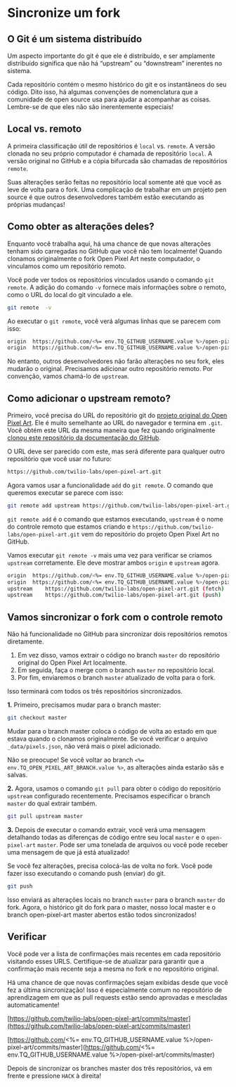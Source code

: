 # Sincronize um fork

## O Git é um sistema distribuído

Um aspecto importante do git é que ele é distribuído, e ser amplamente distribuído significa que não há “upstream” ou “downstream” inerentes no sistema.

Cada repositório contém o mesmo histórico do git e os instantâneos do seu código. Dito isso, há algumas convenções de nomenclatura que a comunidade de open source usa para ajudar a acompanhar as coisas. Lembre-se de que eles não são inerentemente especiais!

## Local vs. remoto

A primeira classificação útil de repositórios é `local` vs. `remote`. A versão clonada no seu próprio computador é chamada de repositório `local`. A versão original no GitHub e a cópia bifurcada são chamadas de repositórios `remote`.

Suas alterações serão feitas no repositório local somente até que você as leve de volta para o fork. Uma complicação de trabalhar em um projeto pen source é que outros desenvolvedores também estão executando as próprias mudanças!

## Como obter as alterações deles?

Enquanto você trabalha aqui, há uma chance de que novas alterações tenham sido carregadas no GitHub que você não tem localmente! Quando clonamos originalmente o fork Open Pixel Art neste computador, o vinculamos como um repositório remoto.

Você pode ver todos os repositórios vinculados usando o comando `git remote`. A adição do comando `-v` fornece mais informações sobre o remoto, como o URL do local do git vinculado a ele.

```bash
git remote  -v
```

Ao executar o `git remote`, você verá algumas linhas que se parecem com isso:

```bash
origin	https://github.com/<%= env.TQ_GITHUB_USERNAME.value %>/open-pixel-art.git (fetch)
origin	https://github.com/<%= env.TQ_GITHUB_USERNAME.value %>/open-pixel-art.git (push)
```

No entanto, outros desenvolvedores não farão alterações no seu fork, eles mudarão o original. Precisamos adicionar outro repositório remoto. Por convenção, vamos chamá-lo de `upstream`.

## Como adicionar o upstream remoto?

Primeiro, você precisa do URL do repositório git do [projeto original do Open Pixel Art](https://github.com/twilio-labs/open-pixel-art). Ele é muito semelhante ao URL do navegador e termina em `.git`. Você obtém este URL da mesma maneira que fez quando originalmente [clonou este repositório da documentação do GitHub](https://help.github.com/en/articles/cloning-a-repository).

O URL deve ser parecido com este, mas será diferente para qualquer outro repositório que você usar no futuro:

```bash
https://github.com/twilio-labs/open-pixel-art.git
```

Agora vamos usar a funcionalidade `add` do `git remote`. O comando que queremos executar se parece com isso:

```bash
git remote add upstream https://github.com/twilio-labs/open-pixel-art.git
```

`git remote add` é o comando que estamos executando, `upstream` é o nome do controle remoto que estamos criando e `https://github.com/twilio-labs/open-pixel-art.git` vem do repositório do projeto Open Pixel Art no GitHub.

Vamos executar `git remote -v` mais uma vez para verificar se criamos `upstream` corretamente. Ele deve mostrar ambos `origin` e `upstream` agora.

```bash
origin	https://github.com/<%= env.TQ_GITHUB_USERNAME.value %>/open-pixel-art.git (fetch)
origin	https://github.com/<%= env.TQ_GITHUB_USERNAME.value %>/open-pixel-art.git (push)
upstream	https://github.com/twilio-labs/open-pixel-art.git (fetch)
upstream	https://github.com/twilio-labs/open-pixel-art.git (push)
```

## Vamos sincronizar o fork com o controle remoto

Não há funcionalidade no GitHub para sincronizar dois repositórios remotos diretamente.

1. Em vez disso, vamos extrair o código no branch `master` do repositório original do Open Pixel Art localmente.
2. Em seguida, faça o merge com o branch `master` no repositório local.
3. Por fim, enviaremos o branch `master` atualizado de volta para o fork.

Isso terminará com todos os três repositórios sincronizados.

**1.** Primeiro, precisamos mudar para o branch master:

```bash
git checkout master
```

Mudar para o branch master coloca o código de volta ao estado em que estava quando o clonamos originalmente. Se você verificar o arquivo `_data/pixels.json`, não verá mais o pixel adicionado.

Não se preocupe! Se você voltar ao branch `<%= env.TQ_OPEN_PIXEL_ART_BRANCH.value %>`, as alterações ainda estarão sãs e salvas.

**2.** Agora, usamos o comando `git pull` para obter o código do repositório `upstream` configurado recentemente. Precisamos especificar o branch `master` do qual extrair também.

```bash
git pull upstream master
```

**3.** Depois de executar o comando extrair, você verá uma mensagem detalhando todas as diferenças de código entre seu local `master` e o `open-pixel-art` `master`. Pode ser uma tonelada de arquivos ou você pode receber uma mensagem de que já está atualizado!

Se você fez alterações, precisa colocá-las de volta no fork. Você pode fazer isso executando o comando push (enviar) do git.

```bash
git push
```

Isso enviará as alterações locais no branch `master` para o branch `master` do fork. Agora, o histórico git do fork para o master, nosso local master e o branch open-pixel-art master abertos estão todos sincronizados!

## Verificar

Você pode ver a lista de confirmações mais recentes em cada repositório visitando esses URLS. Certifique-se de atualizar para garantir que a confirmação mais recente seja a mesma no fork e no repositório original.

Há uma chance de que novas confirmações sejam exibidas desde que você fez a última sincronização! Isso é especialmente comum no repositório de aprendizagem em que as pull requests estão sendo aprovadas e mescladas automaticamente!

[https://github.com/twilio-labs/open-pixel-art/commits/master](https://github.com/twilio-labs/open-pixel-art/commits/master)

[https://github.com/<%= env.TQ_GITHUB_USERNAME.value %>/open-pixel-art/commits/master](https://github.com/<%= env.TQ_GITHUB_USERNAME.value %>/open-pixel-art/commits/master)

Depois de sincronizar os branches master dos três repositórios, vá em frente e pressione `HACK` à direita!